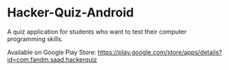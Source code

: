# Hacker-Quiz-Android
A quiz application for students who want to test their computer programming skills. 

Available on Google Play Store: https://play.google.com/store/apps/details?id=com.fandm.saad.hackerquiz
